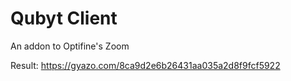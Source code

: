 # Qubyt Client
An addon to Optifine's Zoom

Result: https://gyazo.com/8ca9d2e6b26431aa035a2d8f9fcf5922
